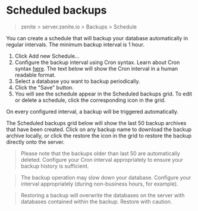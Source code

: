 # Scheduled backups

> zenite > server.zenite.io > Backups > Schedule

You can create a schedule that will backup your database automatically in regular intervals. The minimum backup interval is 1 hour.

1. Click Add new Schedule...
2. Configure the backup interval using Cron syntax. Learn about Cron syntax [here](https://en.wikipedia.org/wiki/Cron). The text below will show the Cron interval in a human readable format.
3. Select a database you want to backup periodically.
4. Click the "Save" button.
5. You will see the schedule appear in the Scheduled backups grid. To edit or delete a schedule, click the corresponding icon in the grid.

On every configured interval, a backup will be triggered automatically.

The Scheduled backups grid below will show the last 50 backup archives that have been created. Click on any backup name to download the backup archive locally, or click the restore the icon in the grid to restore the backup directly onto the server.

> Please note that the backups older than last 50 are automatically deleted. Configure your Cron interval appropriately to ensure your backup history is sufficient.

> The backup operation may slow down your database. Configure your interval appropriately (during non-business hours, for example).

> Restoring a backup will overwrite the databases on the server with databases contained within the backup. Restore with caution.